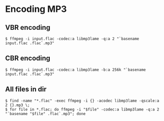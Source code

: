 # Encoding MP3
## VBR encoding
```shell
$ ffmpeg -i input.flac -codec:a libmp3lame -q:a 2 "`basename input.flac .flac`.mp3"
```

## CBR encoding
```shell
$ ffmpeg -i input.flac -codec:a libmp3lame -b:a 256k "`basename input.flac .flac`.mp3"
```

## All files in dir
```shell
$ find -name "*.flac" -exec ffmpeg -i {} -acodec libmp3lame -qscale:a 2 {}.mp3 \;
$ for file in *.flac; do ffmpeg -i "$file" -codec:a libmp3lame -q:a 2 "`basename "$file" .flac`.mp3"; done
```
